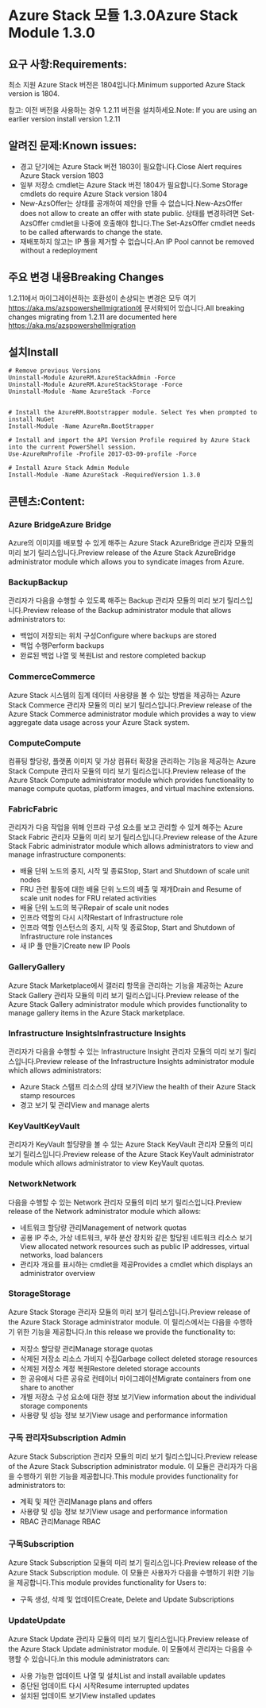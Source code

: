 # <a name="azure-stack-module-130"></a><span data-ttu-id="1bb3f-101">Azure Stack 모듈 1.3.0</span><span class="sxs-lookup"><span data-stu-id="1bb3f-101">Azure Stack Module 1.3.0</span></span>

## <a name="requirements"></a><span data-ttu-id="1bb3f-102">요구 사항:</span><span class="sxs-lookup"><span data-stu-id="1bb3f-102">Requirements:</span></span>
<span data-ttu-id="1bb3f-103">최소 지원 Azure Stack 버전은 1804입니다.</span><span class="sxs-lookup"><span data-stu-id="1bb3f-103">Minimum supported Azure Stack version is 1804.</span></span>

<span data-ttu-id="1bb3f-104">참고: 이전 버전을 사용하는 경우 1.2.11 버전을 설치하세요.</span><span class="sxs-lookup"><span data-stu-id="1bb3f-104">Note: If you are using an earlier version install version 1.2.11</span></span>

## <a name="known-issues"></a><span data-ttu-id="1bb3f-105">알려진 문제:</span><span class="sxs-lookup"><span data-stu-id="1bb3f-105">Known issues:</span></span>

- <span data-ttu-id="1bb3f-106">경고 닫기에는 Azure Stack 버전 1803이 필요합니다.</span><span class="sxs-lookup"><span data-stu-id="1bb3f-106">Close Alert requires Azure Stack version 1803</span></span>
- <span data-ttu-id="1bb3f-107">일부 저장소 cmdlet는 Azure Stack 버전 1804가 필요합니다.</span><span class="sxs-lookup"><span data-stu-id="1bb3f-107">Some Storage cmdlets do require Azure Stack version 1804</span></span>
- <span data-ttu-id="1bb3f-108">New-AzsOffer는 상태를 공개하여 제안을 만들 수 없습니다.</span><span class="sxs-lookup"><span data-stu-id="1bb3f-108">New-AzsOffer does not allow to create an offer with state public.</span></span> <span data-ttu-id="1bb3f-109">상태를 변경하려면 Set-AzsOffer cmdlet을 나중에 호출해야 합니다.</span><span class="sxs-lookup"><span data-stu-id="1bb3f-109">The Set-AzsOffer cmdlet needs to be called afterwards to change the state.</span></span>
- <span data-ttu-id="1bb3f-110">재배포하지 않고는 IP 풀을 제거할 수 없습니다.</span><span class="sxs-lookup"><span data-stu-id="1bb3f-110">An IP Pool cannot be removed without a redeployment</span></span>

## <a name="breaking-changes"></a><span data-ttu-id="1bb3f-111">주요 변경 내용</span><span class="sxs-lookup"><span data-stu-id="1bb3f-111">Breaking Changes</span></span>
<span data-ttu-id="1bb3f-112">1.2.11에서 마이그레이션하는 호환성이 손상되는 변경은 모두 여기 https://aka.ms/azspowershellmigration에 문서화되어 있습니다.</span><span class="sxs-lookup"><span data-stu-id="1bb3f-112">All breaking changes migrating from 1.2.11 are documented here https://aka.ms/azspowershellmigration</span></span>

## <a name="install"></a><span data-ttu-id="1bb3f-113">설치</span><span class="sxs-lookup"><span data-stu-id="1bb3f-113">Install</span></span>
```
# Remove previous Versions
Uninstall-Module AzureRM.AzureStackAdmin -Force
Uninstall-Module AzureRM.AzureStackStorage -Force
Uninstall-Module -Name AzureStack -Force 


# Install the AzureRM.Bootstrapper module. Select Yes when prompted to install NuGet
Install-Module -Name AzureRm.BootStrapper

# Install and import the API Version Profile required by Azure Stack into the current PowerShell session.
Use-AzureRmProfile -Profile 2017-03-09-profile -Force

# Install Azure Stack Admin Module
Install-Module -Name AzureStack -RequiredVersion 1.3.0
```
## <a name="content"></a><span data-ttu-id="1bb3f-114">콘텐츠:</span><span class="sxs-lookup"><span data-stu-id="1bb3f-114">Content:</span></span>
### <a name="azure-bridge"></a><span data-ttu-id="1bb3f-115">Azure Bridge</span><span class="sxs-lookup"><span data-stu-id="1bb3f-115">Azure Bridge</span></span>
<span data-ttu-id="1bb3f-116">Azure의 이미지를 배포할 수 있게 해주는 Azure Stack AzureBridge 관리자 모듈의 미리 보기 릴리스입니다.</span><span class="sxs-lookup"><span data-stu-id="1bb3f-116">Preview release of the Azure Stack AzureBridge administrator module which allows you to syndicate images from Azure.</span></span>

### <a name="backup"></a><span data-ttu-id="1bb3f-117">Backup</span><span class="sxs-lookup"><span data-stu-id="1bb3f-117">Backup</span></span>
<span data-ttu-id="1bb3f-118">관리자가 다음을 수행할 수 있도록 해주는 Backup 관리자 모듈의 미리 보기 릴리스입니다.</span><span class="sxs-lookup"><span data-stu-id="1bb3f-118">Preview release of the Backup administrator module that allows administrators to:</span></span>
- <span data-ttu-id="1bb3f-119">백업이 저장되는 위치 구성</span><span class="sxs-lookup"><span data-stu-id="1bb3f-119">Configure where backups are stored</span></span>
- <span data-ttu-id="1bb3f-120">백업 수행</span><span class="sxs-lookup"><span data-stu-id="1bb3f-120">Perform backups</span></span>
- <span data-ttu-id="1bb3f-121">완료된 백업 나열 및 복원</span><span class="sxs-lookup"><span data-stu-id="1bb3f-121">List and restore completed backup</span></span>

### <a name="commerce"></a><span data-ttu-id="1bb3f-122">Commerce</span><span class="sxs-lookup"><span data-stu-id="1bb3f-122">Commerce</span></span>
<span data-ttu-id="1bb3f-123">Azure Stack 시스템의 집계 데이터 사용량을 볼 수 있는 방법을 제공하는 Azure Stack Commerce 관리자 모듈의 미리 보기 릴리스입니다.</span><span class="sxs-lookup"><span data-stu-id="1bb3f-123">Preview release of the Azure Stack Commerce administrator module which provides a way to view aggregate data usage across your Azure Stack system.</span></span>

### <a name="compute"></a><span data-ttu-id="1bb3f-124">Compute</span><span class="sxs-lookup"><span data-stu-id="1bb3f-124">Compute</span></span>
<span data-ttu-id="1bb3f-125">컴퓨팅 할당량, 플랫폼 이미지 및 가상 컴퓨터 확장을 관리하는 기능을 제공하는 Azure Stack Compute 관리자 모듈의 미리 보기 릴리스입니다.</span><span class="sxs-lookup"><span data-stu-id="1bb3f-125">Preview release of the Azure Stack Compute administrator module which provides functionality to manage compute quotas, platform images, and virtual machine extensions.</span></span>

### <a name="fabric"></a><span data-ttu-id="1bb3f-126">Fabric</span><span class="sxs-lookup"><span data-stu-id="1bb3f-126">Fabric</span></span>
<span data-ttu-id="1bb3f-127">관리자가 다음 작업을 위해 인프라 구성 요소를 보고 관리할 수 있게 해주는 Azure Stack Fabric 관리자 모듈의 미리 보기 릴리스입니다.</span><span class="sxs-lookup"><span data-stu-id="1bb3f-127">Preview release of the Azure Stack Fabric administrator module which allows administrators to view and manage infrastructure components:</span></span>
- <span data-ttu-id="1bb3f-128">배율 단위 노드의 중지, 시작 및 종료</span><span class="sxs-lookup"><span data-stu-id="1bb3f-128">Stop, Start and Shutdown of scale unit nodes</span></span>
- <span data-ttu-id="1bb3f-129">FRU 관련 활동에 대한 배율 단위 노드의 배출 및 재개</span><span class="sxs-lookup"><span data-stu-id="1bb3f-129">Drain and Resume of scale unit nodes for FRU related activities</span></span>
- <span data-ttu-id="1bb3f-130">배율 단위 노드의 복구</span><span class="sxs-lookup"><span data-stu-id="1bb3f-130">Repair of scale unit nodes</span></span>
- <span data-ttu-id="1bb3f-131">인프라 역할의 다시 시작</span><span class="sxs-lookup"><span data-stu-id="1bb3f-131">Restart of Infrastructure role</span></span>
- <span data-ttu-id="1bb3f-132">인프라 역할 인스턴스의 중지, 시작 및 종료</span><span class="sxs-lookup"><span data-stu-id="1bb3f-132">Stop, Start and Shutdown of Infrastructure role instances</span></span>
- <span data-ttu-id="1bb3f-133">새 IP 풀 만들기</span><span class="sxs-lookup"><span data-stu-id="1bb3f-133">Create new IP Pools</span></span>


### <a name="gallery"></a><span data-ttu-id="1bb3f-134">Gallery</span><span class="sxs-lookup"><span data-stu-id="1bb3f-134">Gallery</span></span>
<span data-ttu-id="1bb3f-135">Azure Stack Marketplace에서 갤러리 항목을 관리하는 기능을 제공하는 Azure Stack Gallery 관리자 모듈의 미리 보기 릴리스입니다.</span><span class="sxs-lookup"><span data-stu-id="1bb3f-135">Preview release of the Azure Stack Gallery administrator module which provides functionality to manage gallery items in the Azure Stack marketplace.</span></span>

### <a name="infrastructure-insights"></a><span data-ttu-id="1bb3f-136">Infrastructure Insights</span><span class="sxs-lookup"><span data-stu-id="1bb3f-136">Infrastructure Insights</span></span>
<span data-ttu-id="1bb3f-137">관리자가 다음을 수행할 수 있는 Infrastructure Insight 관리자 모듈의 미리 보기 릴리스입니다.</span><span class="sxs-lookup"><span data-stu-id="1bb3f-137">Preview release of the Infrastructure Insights administrator module which allows administrators:</span></span>
- <span data-ttu-id="1bb3f-138">Azure Stack 스탬프 리소스의 상태 보기</span><span class="sxs-lookup"><span data-stu-id="1bb3f-138">View the health of their Azure Stack stamp resources</span></span>
- <span data-ttu-id="1bb3f-139">경고 보기 및 관리</span><span class="sxs-lookup"><span data-stu-id="1bb3f-139">View and manage alerts</span></span>

### <a name="keyvault"></a><span data-ttu-id="1bb3f-140">KeyVault</span><span class="sxs-lookup"><span data-stu-id="1bb3f-140">KeyVault</span></span>
<span data-ttu-id="1bb3f-141">관리자가 KeyVault 할당량을 볼 수 있는 Azure Stack KeyVault 관리자 모듈의 미리 보기 릴리스입니다.</span><span class="sxs-lookup"><span data-stu-id="1bb3f-141">Preview release of the Azure Stack KeyVault administrator module which allows administrator to view KeyVault quotas.</span></span>

### <a name="network"></a><span data-ttu-id="1bb3f-142">Network</span><span class="sxs-lookup"><span data-stu-id="1bb3f-142">Network</span></span>
<span data-ttu-id="1bb3f-143">다음을 수행할 수 있는 Network 관리자 모듈의 미리 보기 릴리스입니다.</span><span class="sxs-lookup"><span data-stu-id="1bb3f-143">Preview release of the Network administrator module which allows:</span></span>
- <span data-ttu-id="1bb3f-144">네트워크 할당량 관리</span><span class="sxs-lookup"><span data-stu-id="1bb3f-144">Management of network quotas</span></span>
- <span data-ttu-id="1bb3f-145">공용 IP 주소, 가상 네트워크, 부하 분산 장치와 같은 할당된 네트워크 리소스 보기</span><span class="sxs-lookup"><span data-stu-id="1bb3f-145">View allocated network resources such as public IP addresses, virtual networks, load balancers</span></span>
- <span data-ttu-id="1bb3f-146">관리자 개요를 표시하는 cmdlet을 제공</span><span class="sxs-lookup"><span data-stu-id="1bb3f-146">Provides a cmdlet which displays an administrator overview</span></span>

### <a name="storage"></a><span data-ttu-id="1bb3f-147">Storage</span><span class="sxs-lookup"><span data-stu-id="1bb3f-147">Storage</span></span>
<span data-ttu-id="1bb3f-148">Azure Stack Storage 관리자 모듈의 미리 보기 릴리스입니다.</span><span class="sxs-lookup"><span data-stu-id="1bb3f-148">Preview release of the Azure Stack Storage administrator module.</span></span>  <span data-ttu-id="1bb3f-149">이 릴리스에서는 다음을 수행하기 위한 기능을 제공합니다.</span><span class="sxs-lookup"><span data-stu-id="1bb3f-149">In this release we provide the functionality to:</span></span>
- <span data-ttu-id="1bb3f-150">저장소 할당량 관리</span><span class="sxs-lookup"><span data-stu-id="1bb3f-150">Manage storage quotas</span></span>
- <span data-ttu-id="1bb3f-151">삭제된 저장소 리소스 가비지 수집</span><span class="sxs-lookup"><span data-stu-id="1bb3f-151">Garbage collect deleted storage resources</span></span>
- <span data-ttu-id="1bb3f-152">삭제된 저장소 계정 복원</span><span class="sxs-lookup"><span data-stu-id="1bb3f-152">Restore deleted storage accounts</span></span>
- <span data-ttu-id="1bb3f-153">한 공유에서 다른 공유로 컨테이너 마이그레이션</span><span class="sxs-lookup"><span data-stu-id="1bb3f-153">Migrate containers from one share to another</span></span>
- <span data-ttu-id="1bb3f-154">개별 저장소 구성 요소에 대한 정보 보기</span><span class="sxs-lookup"><span data-stu-id="1bb3f-154">View information about the individual storage components</span></span>
- <span data-ttu-id="1bb3f-155">사용량 및 성능 정보 보기</span><span class="sxs-lookup"><span data-stu-id="1bb3f-155">View usage and performance information</span></span>

### <a name="subscription-admin"></a><span data-ttu-id="1bb3f-156">구독 관리자</span><span class="sxs-lookup"><span data-stu-id="1bb3f-156">Subscription Admin</span></span>
<span data-ttu-id="1bb3f-157">Azure Stack Subscription 관리자 모듈의 미리 보기 릴리스입니다.</span><span class="sxs-lookup"><span data-stu-id="1bb3f-157">Preview release of the Azure Stack Subscription administrator module.</span></span>  <span data-ttu-id="1bb3f-158">이 모듈은 관리자가 다음을 수행하기 위한 기능을 제공합니다.</span><span class="sxs-lookup"><span data-stu-id="1bb3f-158">This module provides functionality for administrators to:</span></span>
- <span data-ttu-id="1bb3f-159">계획 및 제안 관리</span><span class="sxs-lookup"><span data-stu-id="1bb3f-159">Manage plans and offers</span></span>
- <span data-ttu-id="1bb3f-160">사용량 및 성능 정보 보기</span><span class="sxs-lookup"><span data-stu-id="1bb3f-160">View usage and performance information</span></span>
- <span data-ttu-id="1bb3f-161">RBAC 관리</span><span class="sxs-lookup"><span data-stu-id="1bb3f-161">Manage RBAC</span></span>

### <a name="subscription"></a><span data-ttu-id="1bb3f-162">구독</span><span class="sxs-lookup"><span data-stu-id="1bb3f-162">Subscription</span></span>
<span data-ttu-id="1bb3f-163">Azure Stack Subscription 모듈의 미리 보기 릴리스입니다.</span><span class="sxs-lookup"><span data-stu-id="1bb3f-163">Preview release of the Azure Stack Subscription module.</span></span>  <span data-ttu-id="1bb3f-164">이 모듈은 사용자가 다음을 수행하기 위한 기능을 제공합니다.</span><span class="sxs-lookup"><span data-stu-id="1bb3f-164">This module provides functionality for Users to:</span></span>
- <span data-ttu-id="1bb3f-165">구독 생성, 삭제 및 업데이트</span><span class="sxs-lookup"><span data-stu-id="1bb3f-165">Create, Delete and Update Subscriptions</span></span>

### <a name="update"></a><span data-ttu-id="1bb3f-166">Update</span><span class="sxs-lookup"><span data-stu-id="1bb3f-166">Update</span></span>
<span data-ttu-id="1bb3f-167">Azure Stack Update 관리자 모듈의 미리 보기 릴리스입니다.</span><span class="sxs-lookup"><span data-stu-id="1bb3f-167">Preview release of the Azure Stack Update administrator module.</span></span>  <span data-ttu-id="1bb3f-168">이 모듈에서 관리자는 다음을 수행할 수 있습니다.</span><span class="sxs-lookup"><span data-stu-id="1bb3f-168">In this module administrators can:</span></span>
- <span data-ttu-id="1bb3f-169">사용 가능한 업데이트 나열 및 설치</span><span class="sxs-lookup"><span data-stu-id="1bb3f-169">List and install available updates</span></span>
- <span data-ttu-id="1bb3f-170">중단된 업데이트 다시 시작</span><span class="sxs-lookup"><span data-stu-id="1bb3f-170">Resume interrupted updates</span></span>
- <span data-ttu-id="1bb3f-171">설치된 업데이트 보기</span><span class="sxs-lookup"><span data-stu-id="1bb3f-171">View installed updates</span></span>
